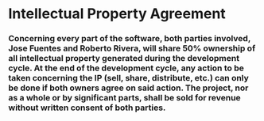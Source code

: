 # Intellectual Property Agreement

### Concerning every part of the software, both parties involved, Jose Fuentes and Roberto Rivera, will share 50% ownership of all intellectual property generated during the development cycle. At the end of the development cycle, any action to be taken concerning the IP (sell, share, distribute, etc.) can only be done if both owners agree on said action. The project, nor as a whole or by significant parts, shall be sold for revenue without written consent of both parties.
